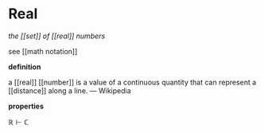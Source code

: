 # Real

_the [[set]] of [[real]] numbers_

see [[math notation]]

**definition**

a [[real]] [[number]] is a value of a continuous quantity that can represent a [[distance]] along a line. &mdash; Wikipedia

**properties**

$\mathbb R \vdash \mathbb C$
